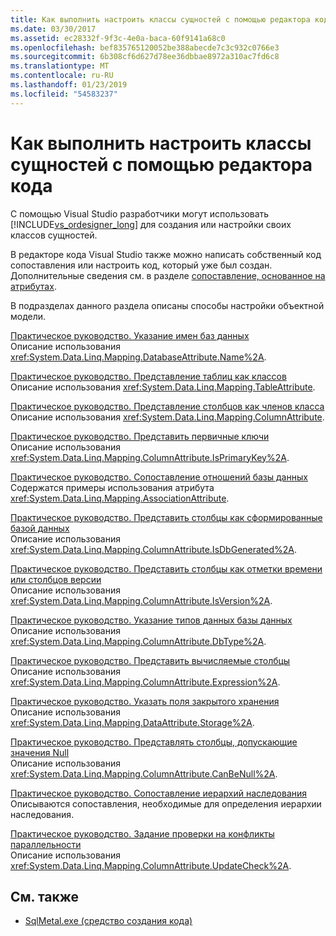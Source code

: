 ```yaml
---
title: Как выполнить настроить классы сущностей с помощью редактора кода
ms.date: 03/30/2017
ms.assetid: ec28332f-9f3c-4e0a-baca-60f9141a68c0
ms.openlocfilehash: bef835765120052be388abecde7c3c932c0766e3
ms.sourcegitcommit: 6b308cf6d627d78ee36dbbae8972a310ac7fd6c8
ms.translationtype: MT
ms.contentlocale: ru-RU
ms.lasthandoff: 01/23/2019
ms.locfileid: "54583237"
---
```

# <a name="how-to-customize-entity-classes-by-using-the-code-editor"></a>Как выполнить настроить классы сущностей с помощью редактора кода
С помощью Visual Studio разработчики могут использовать [!INCLUDE[vs_ordesigner_long](../../../../../../includes/vs-ordesigner-long-md.md)] для создания или настройки своих классов сущностей.  
  
 В редакторе кода Visual Studio также можно написать собственный код сопоставления или настроить код, который уже был создан. Дополнительные сведения см. в разделе [сопоставление, основанное на атрибутах](../../../../../../docs/framework/data/adonet/sql/linq/attribute-based-mapping.md).  
  
 В подразделах данного раздела описаны способы настройки объектной модели.  
  
 [Практическое руководство. Указание имен баз данных](../../../../../../docs/framework/data/adonet/sql/linq/how-to-specify-database-names.md)  
 Описание использования <xref:System.Data.Linq.Mapping.DatabaseAttribute.Name%2A>.  
  
 [Практическое руководство. Представление таблиц как классов](../../../../../../docs/framework/data/adonet/sql/linq/how-to-represent-tables-as-classes.md)  
 Описание использования <xref:System.Data.Linq.Mapping.TableAttribute>.  
  
 [Практическое руководство. Представление столбцов как членов класса](../../../../../../docs/framework/data/adonet/sql/linq/how-to-represent-columns-as-class-members.md)  
 Описание использования <xref:System.Data.Linq.Mapping.ColumnAttribute>.  
  
 [Практическое руководство. Представить первичные ключи](../../../../../../docs/framework/data/adonet/sql/linq/how-to-represent-primary-keys.md)  
 Описание использования <xref:System.Data.Linq.Mapping.ColumnAttribute.IsPrimaryKey%2A>.  
  
 [Практическое руководство. Сопоставление отношений базы данных](../../../../../../docs/framework/data/adonet/sql/linq/how-to-map-database-relationships.md)  
 Содержатся примеры использования атрибута <xref:System.Data.Linq.Mapping.AssociationAttribute>.  
  
 [Практическое руководство. Представить столбцы как сформированные базой данных](../../../../../../docs/framework/data/adonet/sql/linq/how-to-represent-columns-as-database-generated.md)  
 Описание использования <xref:System.Data.Linq.Mapping.ColumnAttribute.IsDbGenerated%2A>.  
  
 [Практическое руководство. Представить столбцы как отметки времени или столбцов версии](../../../../../../docs/framework/data/adonet/sql/linq/how-to-represent-columns-as-timestamp-or-version-columns.md)  
 Описание использования <xref:System.Data.Linq.Mapping.ColumnAttribute.IsVersion%2A>.  
  
 [Практическое руководство. Указание типов данных базы данных](../../../../../../docs/framework/data/adonet/sql/linq/how-to-specify-database-data-types.md)  
 Описание использования <xref:System.Data.Linq.Mapping.ColumnAttribute.DbType%2A>.  
  
 [Практическое руководство. Представить вычисляемые столбцы](../../../../../../docs/framework/data/adonet/sql/linq/how-to-represent-computed-columns.md)  
 Описание использования <xref:System.Data.Linq.Mapping.ColumnAttribute.Expression%2A>.  
  
 [Практическое руководство. Указать поля закрытого хранения](../../../../../../docs/framework/data/adonet/sql/linq/how-to-specify-private-storage-fields.md)  
 Описание использования <xref:System.Data.Linq.Mapping.DataAttribute.Storage%2A>.  
  
 [Практическое руководство. Представлять столбцы, допускающие значения Null](../../../../../../docs/framework/data/adonet/sql/linq/how-to-represent-columns-as-allowing-null-values.md)  
 Описание использования <xref:System.Data.Linq.Mapping.ColumnAttribute.CanBeNull%2A>.  
  
 [Практическое руководство. Сопоставление иерархий наследования](../../../../../../docs/framework/data/adonet/sql/linq/how-to-map-inheritance-hierarchies.md)  
 Описываются сопоставления, необходимые для определения иерархии наследования.  
  
 [Практическое руководство. Задание проверки на конфликты параллельности](../../../../../../docs/framework/data/adonet/sql/linq/how-to-specify-concurrency-conflict-checking.md)  
 Описание использования <xref:System.Data.Linq.Mapping.ColumnAttribute.UpdateCheck%2A>.  
  
## <a name="see-also"></a>См. также
- [SqlMetal.exe (средство создания кода)](../../../../../../docs/framework/tools/sqlmetal-exe-code-generation-tool.md)
